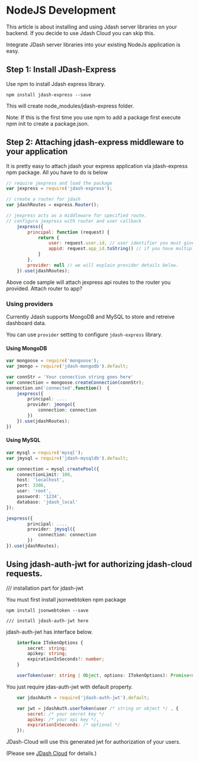 # NodeJS Development

This article is about installing and using Jdash server libraries on your backend. If you decide to use Jdash Cloud you can skip this.

Integrate JDash server libraries into your existing NodeJs application is easy. 

## Step 1: Install JDash-Express
Use npm to install Jdash express library.

```no-highlight
npm install jdash-express --save
```

This will create node_modules/jdash-express folder.

Note: If this is the first time you use npm to add a package first execute npm init to create a package.json.

## Step 2: Attaching jdash-express middleware to your application

It is pretty easy to attach jdash your express application via jdash-express npm package. All you have to do is below

```javascript
// require jexpress and load the package
var jexpress = require('jdash-express'); 

// create a router for jdash
var jdashRoutes = express.Router();

// jexpress acts as a middleware for specified route.
// configura jexpress with router and user callback
    jexpress({
        principal: function (request) {
            return {
                user: request.user.id, // user identifier you must give this value unique per user
                appid: request.app_id.toString() // if you have multiple applications you must give this value , otherwise just write your own application name.
            }
        },
        provider: null // we will explain provider details below.
    }).use(jdashRoutes);
```

Above code sample will attach jexpress api routes to the router you provided. Attach router to app?

### Using providers
Currently Jdash supports MongoDB and MySQL to store and retreive dashboard data.

You can use `provider` setting to configure `jdash-express` library. 

#### Using MongoDB

```typescript
var mongoose = require('mongoose');
var jmongo = require('jdash-mongodb').default;

var connStr = 'Your connection string goes here'
var connection = mongoose.createConnection(connStr);
connection.on('connected',function()  {
    jexpress({
        principal: ....
        provider: jmongo({
            connection: connection
        })
    }).use(jdashRoutes);
})
```

#### Using MySQL
```typescript
var mysql = require('mysql');
var jmysql = require('jdash-mysqldb').default;

var connection = mysql.createPool({
    connectionLimit: 100,
    host: 'localhost',
    port: 3306,
    user: 'root',
    password: '1234',
    database: 'jdash_local'
});

jexpress({
        principal: ....
        provider: jmysql({
            connection: connection
        })
}).use(jdashRoutes);

```

## Using jdash-auth-jwt for authorizing jdash-cloud requests.

/// installation part for jdash-jwt

You must first install jsonwebtoken npm package 

    npm install jsonwebtoken --save

    /// install jdash-auth-jwt here

jdash-auth-jwt has interface below.
```typescript
    interface ITokenOptions {
        secret: string;
        apikey: string;
        expirationInSeconds?: number;
    }

    userToken(user: string | Object, options: ITokenOptions): Promise<string>;
```

You just require jdas-auth-jwt with default property. 
```javascript
    var jdashAuth = require('jdash-auth-jwt').default;

    var jwt = jdashAuth.userToken(user /* string or object */ , {
        secret: /* your secret key */
        apikey: /* your api key */,
        expirationInSeconds: /* optional */
    });
```

JDash-Cloud will use this generated jwt for authorization of your users.

(Please see  [JDash Cloud](./jdash-cloud.md) for details.)